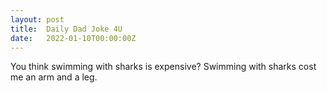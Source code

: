 ```yaml
---
layout: post
title:  Daily Dad Joke 4U
date:   2022-01-10T00:00:00Z
---
```

You think swimming with sharks is expensive? Swimming with sharks cost me an arm and a leg.
